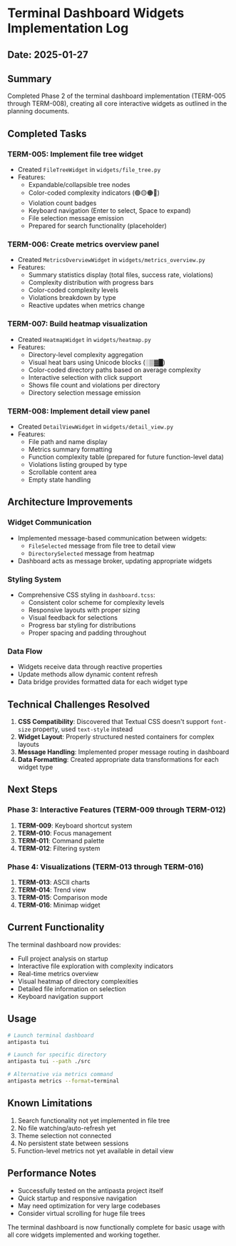 # Terminal Dashboard Widgets Implementation Log

## Date: 2025-01-27

## Summary

Completed Phase 2 of the terminal dashboard implementation (TERM-005 through TERM-008), creating all core interactive widgets as outlined in the planning documents.

## Completed Tasks

### TERM-005: Implement file tree widget
- Created `FileTreeWidget` in `widgets/file_tree.py`
- Features:
  - Expandable/collapsible tree nodes
  - Color-coded complexity indicators (🟢🟡🟠🔴)
  - Violation count badges
  - Keyboard navigation (Enter to select, Space to expand)
  - File selection message emission
  - Prepared for search functionality (placeholder)

### TERM-006: Create metrics overview panel
- Created `MetricsOverviewWidget` in `widgets/metrics_overview.py`
- Features:
  - Summary statistics display (total files, success rate, violations)
  - Complexity distribution with progress bars
  - Color-coded complexity levels
  - Violations breakdown by type
  - Reactive updates when metrics change

### TERM-007: Build heatmap visualization
- Created `HeatmapWidget` in `widgets/heatmap.py`
- Features:
  - Directory-level complexity aggregation
  - Visual heat bars using Unicode blocks (░▒▓█)
  - Color-coded directory paths based on average complexity
  - Interactive selection with click support
  - Shows file count and violations per directory
  - Directory selection message emission

### TERM-008: Implement detail view panel
- Created `DetailViewWidget` in `widgets/detail_view.py`
- Features:
  - File path and name display
  - Metrics summary formatting
  - Function complexity table (prepared for future function-level data)
  - Violations listing grouped by type
  - Scrollable content area
  - Empty state handling

## Architecture Improvements

### Widget Communication
- Implemented message-based communication between widgets:
  - `FileSelected` message from file tree to detail view
  - `DirectorySelected` message from heatmap
- Dashboard acts as message broker, updating appropriate widgets

### Styling System
- Comprehensive CSS styling in `dashboard.tcss`:
  - Consistent color scheme for complexity levels
  - Responsive layouts with proper sizing
  - Visual feedback for selections
  - Progress bar styling for distributions
  - Proper spacing and padding throughout

### Data Flow
- Widgets receive data through reactive properties
- Update methods allow dynamic content refresh
- Data bridge provides formatted data for each widget type

## Technical Challenges Resolved

1. **CSS Compatibility**: Discovered that Textual CSS doesn't support `font-size` property, used `text-style` instead
2. **Widget Layout**: Properly structured nested containers for complex layouts
3. **Message Handling**: Implemented proper message routing in dashboard
4. **Data Formatting**: Created appropriate data transformations for each widget type

## Next Steps

### Phase 3: Interactive Features (TERM-009 through TERM-012)
1. **TERM-009**: Keyboard shortcut system
2. **TERM-010**: Focus management  
3. **TERM-011**: Command palette
4. **TERM-012**: Filtering system

### Phase 4: Visualizations (TERM-013 through TERM-016)
1. **TERM-013**: ASCII charts
2. **TERM-014**: Trend view
3. **TERM-015**: Comparison mode
4. **TERM-016**: Minimap widget

## Current Functionality

The terminal dashboard now provides:
- Full project analysis on startup
- Interactive file exploration with complexity indicators
- Real-time metrics overview
- Visual heatmap of directory complexities
- Detailed file information on selection
- Keyboard navigation support

## Usage

```bash
# Launch terminal dashboard
antipasta tui

# Launch for specific directory
antipasta tui --path ./src

# Alternative via metrics command
antipasta metrics --format=terminal
```

## Known Limitations

1. Search functionality not yet implemented in file tree
2. No file watching/auto-refresh yet
3. Theme selection not connected
4. No persistent state between sessions
5. Function-level metrics not yet available in detail view

## Performance Notes

- Successfully tested on the antipasta project itself
- Quick startup and responsive navigation
- May need optimization for very large codebases
- Consider virtual scrolling for huge file trees

The terminal dashboard is now functionally complete for basic usage with all core widgets implemented and working together.